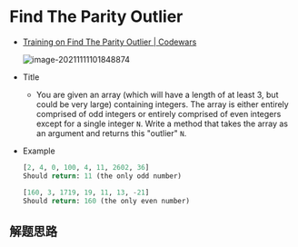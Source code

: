 # Find The Parity Outlier

- [Training on Find The Parity Outlier | Codewars](https://www.codewars.com/kata/5526fc09a1bbd946250002dc/train/java)

  ![image-20211111101848874](https://gitee.com/rokzhughost/cloudimage/raw/master/img/image-20211111101848874.png)

- Title

  - You are given an array (which will have a length of at least 3, but could be very large) containing integers. The array is either entirely comprised of odd integers or entirely comprised of even integers except for a single integer `N`. Write a method that takes the array as an argument and returns this "outlier" `N`.

- Example

  ```python
  [2, 4, 0, 100, 4, 11, 2602, 36]
  Should return: 11 (the only odd number)
  
  [160, 3, 1719, 19, 11, 13, -21]
  Should return: 160 (the only even number)
  ```

## 解题思路